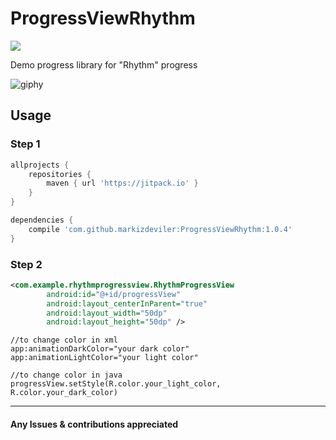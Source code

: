 # ProgressViewRhythm
[![](https://jitpack.io/v/markizdeviler/ProgressViewRhythm.svg)](https://jitpack.io/#markizdeviler/ProgressViewRhythm)

 Demo progress library for "Rhythm" progress
	
![giphy](https://user-images.githubusercontent.com/22816503/37585433-dff58d62-2b7a-11e8-9c3e-f8d2e94bbce2.gif)


## Usage	

### Step 1 
```gradle
allprojects {
	repositories {
		maven { url 'https://jitpack.io' }
	}
}

dependencies {
	compile 'com.github.markizdeviler:ProgressViewRhythm:1.0.4'
}
``` 

### Step 2
``` xml
<com.example.rhythmprogressview.RhythmProgressView
        android:id="@+id/progressView"
        android:layout_centerInParent="true"
        android:layout_width="50dp"
        android:layout_height="50dp" />
```

``` android 
//to change color in xml
app:animationDarkColor="your dark color"
app:animationLightColor="your light color"

```

``` android 
//to change color in java
progressView.setStyle(R.color.your_light_color, R.color.your_dark_color)

```
--------
#### Any Issues & contributions appreciated

